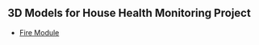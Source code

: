 ## 3D Models for House Health Monitoring Project

- [Fire Module](https://github.com/jacksonrwoodard/HouseHealthMonitoring/tree/main/Documentation/3D%20Models/Fire%20Module)
